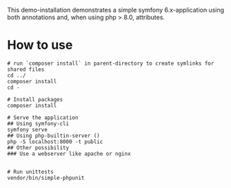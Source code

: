 This demo-installation demonstrates a simple symfony 6.x-application using both annotations and, when using php > 8.0, attributes.

# How to use
```shell
# run `composer install` in parent-directory to create symlinks for shared files
cd ../
composer install
cd -

# Install packages
composer install

# Serve the application
## Using symfony-cli
symfony serve
## Using php-builtin-server ()
php -S localhost:8000 -t public
## Other possibility
### Use a webserver like apache or nginx


# Run unittests
vendor/bin/simple-phpunit
```


